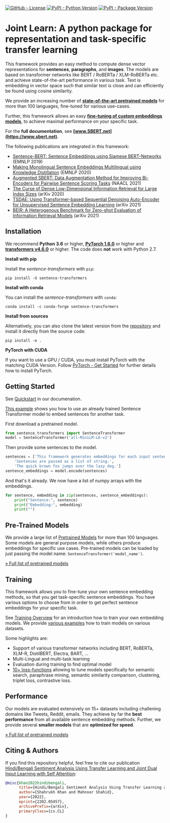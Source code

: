 <!--- BADGES: START --->
[![GitHub - License](https://img.shields.io/github/license/shahrukhx01/joint-learn?logo=github&style=flat&color=green)][#github-license]
[![PyPI - Python Version](https://img.shields.io/pypi/pyversions/sentence-transformers?logo=pypi&style=flat&color=blue)][#pypi-package]
[![PyPI - Package Version](https://img.shields.io/pypi/v/sentence-transformers?logo=pypi&style=flat&color=orange)][#pypi-package]

[#github-license]: https://github.com/UKPLab/sentence-transformers/blob/master/LICENSE
[#pypi-package]: https://pypi.org/project/sentence-transformers/
[#conda-forge-package]: https://anaconda.org/conda-forge/sentence-transformers
[#docs-package]: https://www.sbert.net/
<!--- BADGES: END --->

# Joint Learn: A python package for representation and task-specific transfer learning

This framework provides an easy method to compute dense vector representations for **sentences**, **paragraphs**, and **images**. The models are based on transformer networks like BERT / RoBERTa / XLM-RoBERTa etc. and achieve state-of-the-art performance in various task. Text is embedding in vector space such that similar text is close and can efficiently be found using cosine similarity.

We provide an increasing number of **[state-of-the-art pretrained models](https://www.sbert.net/docs/pretrained_models.html)** for more than 100 languages, fine-tuned for various use-cases.

Further, this framework allows an easy  **[fine-tuning of custom embeddings models](https://www.sbert.net/docs/training/overview.html)**, to achieve maximal performance on your specific task.

For the **full documentation**, see **[www.SBERT.net](https://www.sbert.net)**.

The following publications are integrated in this framework:

- [Sentence-BERT: Sentence Embeddings using Siamese BERT-Networks](https://arxiv.org/abs/1908.10084) (EMNLP 2019)
- [Making Monolingual Sentence Embeddings Multilingual using Knowledge Distillation](https://arxiv.org/abs/2004.09813) (EMNLP 2020)
- [Augmented SBERT: Data Augmentation Method for Improving Bi-Encoders for Pairwise Sentence Scoring Tasks](https://arxiv.org/abs/2010.08240) (NAACL 2021)
- [The Curse of Dense Low-Dimensional Information Retrieval for Large Index Sizes](https://arxiv.org/abs/2012.14210) (arXiv 2020)
- [TSDAE: Using Transformer-based Sequential Denoising Auto-Encoder for Unsupervised Sentence Embedding Learning](https://arxiv.org/abs/2104.06979) (arXiv 2021)
- [BEIR: A Heterogenous Benchmark for Zero-shot Evaluation of Information Retrieval Models](https://arxiv.org/abs/2104.08663) (arXiv 2021)

## Installation

We recommend **Python 3.6** or higher, **[PyTorch 1.6.0](https://pytorch.org/get-started/locally/)** or higher and **[transformers v4.6.0](https://github.com/huggingface/transformers)** or higher. The code does **not** work with Python 2.7.

**Install with pip**

Install the *sentence-transformers* with `pip`:

```
pip install -U sentence-transformers
```

**Install with conda**

You can install the *sentence-transformers* with `conda`:

```
conda install -c conda-forge sentence-transformers
```

**Install from sources**

Alternatively, you can also clone the latest version from the [repository](https://github.com/UKPLab/sentence-transformers) and install it directly from the source code:

````
pip install -e .
```` 

**PyTorch with CUDA**

If you want to use a GPU / CUDA, you must install PyTorch with the matching CUDA Version. Follow
[PyTorch - Get Started](https://pytorch.org/get-started/locally/) for further details how to install PyTorch.

## Getting Started

See [Quickstart](https://www.sbert.net/docs/quickstart.html) in our documenation.

[This example](https://github.com/UKPLab/sentence-transformers/tree/master/examples/applications/computing-embeddings/computing_embeddings.py) shows you how to use an already trained Sentence Transformer model to embed sentences for another task.

First download a pretrained model.

````python
from sentence_transformers import SentenceTransformer
model = SentenceTransformer('all-MiniLM-L6-v2')
````

Then provide some sentences to the model.

````python
sentences = ['This framework generates embeddings for each input sentence',
    'Sentences are passed as a list of string.', 
    'The quick brown fox jumps over the lazy dog.']
sentence_embeddings = model.encode(sentences)
````

And that's it already. We now have a list of numpy arrays with the embeddings.

````python
for sentence, embedding in zip(sentences, sentence_embeddings):
    print("Sentence:", sentence)
    print("Embedding:", embedding)
    print("")
````

## Pre-Trained Models

We provide a large list of [Pretrained Models](https://www.sbert.net/docs/pretrained_models.html) for more than 100 languages. Some models are general purpose models, while others produce embeddings for specific use cases. Pre-trained models can be loaded by just passing the model name: `SentenceTransformer('model_name')`.

[»  Full list of pretrained models](https://www.sbert.net/docs/pretrained_models.html)

## Training

This framework allows you to fine-tune your own sentence embedding methods, so that you get task-specific sentence embeddings. You have various options to choose from in order to get perfect sentence embeddings for your specific task. 

See [Training Overview](https://www.sbert.net/docs/training/overview.html) for an introduction how to train your own embedding models. We provide [various examples](https://github.com/UKPLab/sentence-transformers/tree/master/examples/training) how to train models on various datasets.

Some highlights are:
- Support of various transformer networks including BERT, RoBERTa, XLM-R, DistilBERT, Electra, BART, ...
- Multi-Lingual and multi-task learning
- Evaluation during training to find optimal model
- [10+ loss-functions](https://www.sbert.net/docs/package_reference/losses.html) allowing to tune models specifically for semantic search, paraphrase mining, semantic similarity comparison, clustering, triplet loss, contrastive loss.

## Performance

Our models are evaluated extensively on 15+ datasets including challening domains like Tweets, Reddit, emails. They achieve by far the **best performance** from all available sentence embedding methods. Further, we provide several **smaller models** that are **optimized for speed**.

[» Full list of pretrained models](https://www.sbert.net/docs/pretrained_models.html)


## Citing & Authors

If you find this repository helpful, feel free to cite our publication [Hindi/Bengali Sentiment Analysis Using Transfer Learning and Joint Dual Input Learning with Self Attention](https://arxiv.org/abs/2202.05457):


```bibtex
@misc{khan2022hindibengali,
      title={Hindi/Bengali Sentiment Analysis Using Transfer Learning and Joint Dual Input Learning with Self Attention}, 
      author={Shahrukh Khan and Mahnoor Shahid},
      year={2022},
      eprint={2202.05457},
      archivePrefix={arXiv},
      primaryClass={cs.CL}
}
```

